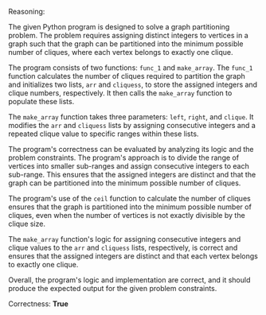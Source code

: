 Reasoning:

The given Python program is designed to solve a graph partitioning problem. The problem requires assigning distinct integers to vertices in a graph such that the graph can be partitioned into the minimum possible number of cliques, where each vertex belongs to exactly one clique.

The program consists of two functions: `func_1` and `make_array`. The `func_1` function calculates the number of cliques required to partition the graph and initializes two lists, `arr` and `cliquess`, to store the assigned integers and clique numbers, respectively. It then calls the `make_array` function to populate these lists.

The `make_array` function takes three parameters: `left`, `right`, and `clique`. It modifies the `arr` and `cliquess` lists by assigning consecutive integers and a repeated clique value to specific ranges within these lists.

The program's correctness can be evaluated by analyzing its logic and the problem constraints. The program's approach is to divide the range of vertices into smaller sub-ranges and assign consecutive integers to each sub-range. This ensures that the assigned integers are distinct and that the graph can be partitioned into the minimum possible number of cliques.

The program's use of the `ceil` function to calculate the number of cliques ensures that the graph is partitioned into the minimum possible number of cliques, even when the number of vertices is not exactly divisible by the clique size.

The `make_array` function's logic for assigning consecutive integers and clique values to the `arr` and `cliquess` lists, respectively, is correct and ensures that the assigned integers are distinct and that each vertex belongs to exactly one clique.

Overall, the program's logic and implementation are correct, and it should produce the expected output for the given problem constraints.

Correctness: **True**